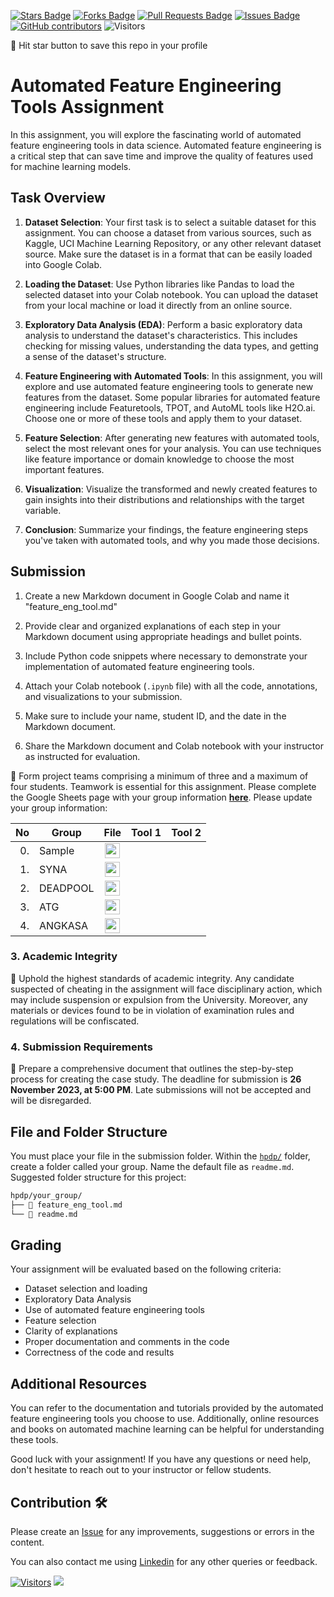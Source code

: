 
<a href="https://github.com/drshahizan/Python_EDA/stargazers"><img src="https://img.shields.io/github/stars/drshahizan/Python_EDA" alt="Stars Badge"/></a>
<a href="https://github.com/drshahizan/Python_EDA/network/members"><img src="https://img.shields.io/github/forks/drshahizan/Python_EDA" alt="Forks Badge"/></a>
<a href="https://github.com/drshahizan/Python_EDA/pulls"><img src="https://img.shields.io/github/issues-pr/drshahizan/Python_EDA" alt="Pull Requests Badge"/></a>
<a href="https://github.com/drshahizan/Python_EDA/issues"><img src="https://img.shields.io/github/issues/drshahizan/Python_EDA" alt="Issues Badge"/></a>
<a href="https://github.com/drshahizan/Python_EDA/graphs/contributors"><img alt="GitHub contributors" src="https://img.shields.io/github/contributors/drshahizan/Python_EDA?color=2b9348"></a>
![Visitors](https://api.visitorbadge.io/api/visitors?path=https%3A%2F%2Fgithub.com%2Fdrshahizan%2FPython_EDA&labelColor=%23d9e3f0&countColor=%23697689&style=flat)

🌟 Hit star button to save this repo in your profile


# Automated Feature Engineering Tools Assignment

In this assignment, you will explore the fascinating world of automated feature engineering tools in data science. Automated feature engineering is a critical step that can save time and improve the quality of features used for machine learning models.

## Task Overview
1. **Dataset Selection**: Your first task is to select a suitable dataset for this assignment. You can choose a dataset from various sources, such as Kaggle, UCI Machine Learning Repository, or any other relevant dataset source. Make sure the dataset is in a format that can be easily loaded into Google Colab.

2. **Loading the Dataset**: Use Python libraries like Pandas to load the selected dataset into your Colab notebook. You can upload the dataset from your local machine or load it directly from an online source.

3. **Exploratory Data Analysis (EDA)**: Perform a basic exploratory data analysis to understand the dataset's characteristics. This includes checking for missing values, understanding the data types, and getting a sense of the dataset's structure.

4. **Feature Engineering with Automated Tools**: In this assignment, you will explore and use automated feature engineering tools to generate new features from the dataset. Some popular libraries for automated feature engineering include Featuretools, TPOT, and AutoML tools like H2O.ai. Choose one or more of these tools and apply them to your dataset.

5. **Feature Selection**: After generating new features with automated tools, select the most relevant ones for your analysis. You can use techniques like feature importance or domain knowledge to choose the most important features.

6. **Visualization**: Visualize the transformed and newly created features to gain insights into their distributions and relationships with the target variable.

7. **Conclusion**: Summarize your findings, the feature engineering steps you've taken with automated tools, and why you made those decisions.

## Submission
1. Create a new Markdown document in Google Colab and name it "feature_eng_tool.md"

2. Provide clear and organized explanations of each step in your Markdown document using appropriate headings and bullet points.

3. Include Python code snippets where necessary to demonstrate your implementation of automated feature engineering tools.

4. Attach your Colab notebook (`.ipynb` file) with all the code, annotations, and visualizations to your submission.

5. Make sure to include your name, student ID, and the date in the Markdown document.

6. Share the Markdown document and Colab notebook with your instructor as instructed for evaluation.

🚀 Form project teams comprising a minimum of three and a maximum of four students. Teamwork is essential for this assignment. Please complete the Google Sheets page with your group information [**here**](https://docs.google.com/spreadsheets/d/1vLDgDAu2ai9rAOIKUfE1xUfTEvK2ikpXJ_1F-Xqtk_c/edit?pli=1#gid=2103764783). Please update your group information:

| No | Group |  File | Tool 1 | Tool 2 | 
| -----: |  ------ | :-----: |  ----- |  ----- |  
| 0. | Sample  |  <a href="./sample/readme.md" ><img src="../../../images/answer.png" width="24px" height="24px" ></a> | 
| 1. | SYNA  |  <a href="https://www.kaggle.com/datasets/imoore/age-dataset" ><img src="../../../images/answer.png" width="24px" height="24px" ></a> |
| 2. | DEADPOOL  |  <a href="./DEADPOOL/readme.md" ><img src="../../../images/answer.png" width="24px" height="24px" ></a> | 
| 3. | ATG  |  <a href="./ATG/readme.md" ><img src="../../../images/answer.png" width="24px" height="24px" ></a> | 
| 4. | ANGKASA  |  <a href="./ANGKASA/readme.md" ><img src="../../../images/answer.png" width="24px" height="24px" ></a> | 


### 3. Academic Integrity
🚫 Uphold the highest standards of academic integrity. Any candidate suspected of cheating in the assignment will face disciplinary action, which may include suspension or expulsion from the University. Moreover, any materials or devices found to be in violation of examination rules and regulations will be confiscated.

### 4. Submission Requirements
📝 Prepare a comprehensive document that outlines the step-by-step process for creating the case study. 
The deadline for submission is **26 November 2023, at 5:00 PM**. Late submissions will not be accepted and will be disregarded.

## File and Folder Structure 

You must place your file in the submission folder. Within the [`hpdp/`](https://github.com/drshahizan/Python_EDA/edit/main/assignment/ass5/hpdp) folder, create a folder called your group. Name the default file as `readme.md`. Suggested folder structure for this project:

```html
hpdp/your_group/
├── 📄 feature_eng_tool.md
└── 📄 readme.md

```
## Grading
Your assignment will be evaluated based on the following criteria:
- Dataset selection and loading
- Exploratory Data Analysis
- Use of automated feature engineering tools
- Feature selection
- Clarity of explanations
- Proper documentation and comments in the code
- Correctness of the code and results

## Additional Resources
You can refer to the documentation and tutorials provided by the automated feature engineering tools you choose to use. Additionally, online resources and books on automated machine learning can be helpful for understanding these tools.

Good luck with your assignment! If you have any questions or need help, don't hesitate to reach out to your instructor or fellow students.

## Contribution 🛠️
Please create an [Issue](https://github.com/drshahizan/Python_EDA/issues) for any improvements, suggestions or errors in the content.

You can also contact me using [Linkedin](https://www.linkedin.com/in/drshahizan/) for any other queries or feedback.

[![Visitors](https://api.visitorbadge.io/api/visitors?path=https%3A%2F%2Fgithub.com%2Fdrshahizan&labelColor=%23697689&countColor=%23555555&style=plastic)](https://visitorbadge.io/status?path=https%3A%2F%2Fgithub.com%2Fdrshahizan)
![](https://hit.yhype.me/github/profile?user_id=81284918)


